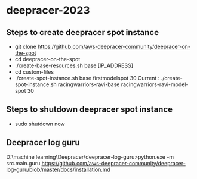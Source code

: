 # deepracer-2023

## Steps to create deepracer spot instance
- git clone https://github.com/aws-deepracer-community/deepracer-on-the-spot
- cd deepracer-on-the-spot
-  ./create-base-resources.sh base [IP_ADDRESS]
-  cd custom-files
-  ./create-spot-instance.sh base firstmodelspot 30
   Current : ./create-spot-instance.sh racingwarriors-ravi-base racingwarriors-ravi-model-spot 30

## Steps to shutdown deepracer spot instance
- sudo shutdown now

## Deepracer log guru
D:\machine learning\Deepracer\deepracer-log-guru>python.exe -m src.main.guru
https://github.com/aws-deepracer-community/deepracer-log-guru/blob/master/docs/installation.md
